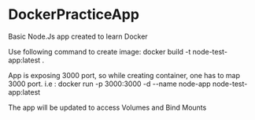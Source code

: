 # DockerPracticeApp
Basic Node.Js app created to learn Docker 

Use following command to create image:   docker build -t node-test-app:latest .

App is exposing 3000 port, so while creating container, one has to map 3000 port. i.e : docker run -p 3000:3000 -d --name node-app node-test-app:latest

The app will be updated to access Volumes and Bind Mounts

